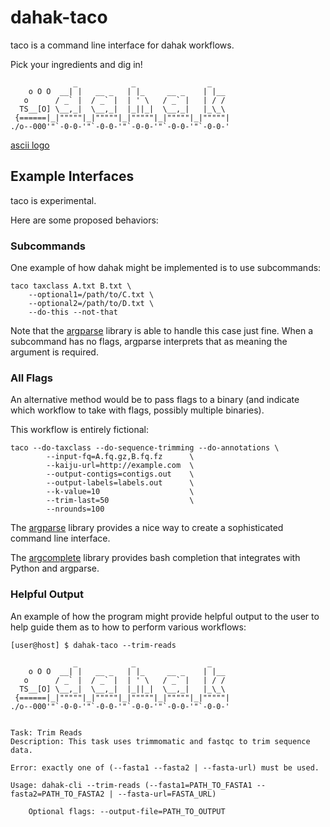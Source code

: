 # dahak-taco

taco is a command line interface for dahak workflows. 

Pick your ingredients and dig in!

```
              _            _                _     
    o O O  __| |   __ _   | |_     __ _    | |__  
   o      / _` |  / _` |  | ' \   / _` |   | / /  
  TS__[O] \__,_|  \__,_|  |_||_|  \__,_|   |_\_\  
 {======|_|"""""|_|"""""|_|"""""|_|"""""|_|"""""| 
./o--000'"`-0-0-'"`-0-0-'"`-0-0-'"`-0-0-'"`-0-0-'

```

[ascii logo](http://patorjk.com/software/taag/#p=display&f=Train&t=dahak%0A)

## Example Interfaces

taco is experimental.

Here are some proposed behaviors:

### Subcommands

One example of how dahak might be implemented is to 
use subcommands:

```
taco taxclass A.txt B.txt \
    --optional1=/path/to/C.txt \
    --optional2=/path/to/D.txt \
    --do-this --not-that
```

Note that the [argparse](https://docs.python.org/3/library/argparse.html) 
library is able to handle this case just fine. When a subcommand has 
no flags, argparse interprets that as meaning the argument is required.

### All Flags

An alternative method would be to pass flags
to a binary (and indicate which workflow 
to take with flags, possibly multiple binaries).

This workflow is entirely fictional:

```
taco --do-taxclass --do-sequence-trimming --do-annotations \
        --input-fq=A.fq.gz,B.fq.fz      \
        --kaiju-url=http://example.com  \
        --output-contigs=contigs.out    \
        --output-labels=labels.out      \
        --k-value=10                    \
        --trim-last=50                  \
        --nrounds=100
```

The [argparse](https://docs.python.org/3/library/argparse.html) 
library provides a nice way to create a sophisticated command line interface.

The [argcomplete](https://github.com/kislyuk/argcomplete) library
provides bash completion that integrates with Python and argparse.

### Helpful Output

An example of how the program might provide helpful output to the user
to help guide them as to how to perform various workflows:

```
[user@host] $ dahak-taco --trim-reads

              _            _                _     
    o O O  __| |   __ _   | |_     __ _    | |__  
   o      / _` |  / _` |  | ' \   / _` |   | / /  
  TS__[O] \__,_|  \__,_|  |_||_|  \__,_|   |_\_\  
 {======|_|"""""|_|"""""|_|"""""|_|"""""|_|"""""| 
./o--000'"`-0-0-'"`-0-0-'"`-0-0-'"`-0-0-'"`-0-0-'


Task: Trim Reads
Description: This task uses trimmomatic and fastqc to trim sequence data.

Error: exactly one of (--fasta1 --fasta2 | --fasta-url) must be used.

Usage: dahak-cli --trim-reads (--fasta1=PATH_TO_FASTA1 --fasta2=PATH_TO_FASTA2 | --fasta-url=FASTA_URL)

    Optional flags: --output-file=PATH_TO_OUTPUT
```

